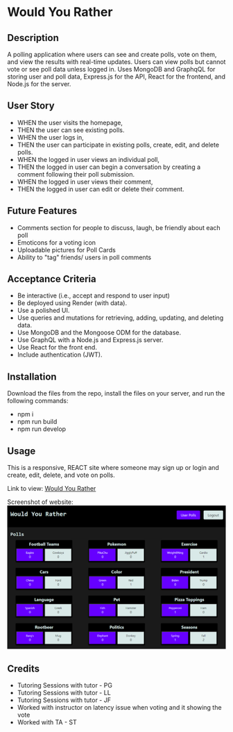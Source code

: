 # Would You Rather

## Description

A polling application where users can see and create polls, vote on them, and view the results with real-time 
updates.
Users can view polls but cannot vote or see poll data unless logged in.
Uses MongoDB and GraphqQL for storing user and poll data, Express.js for the API, React for the frontend, and 
Node.js for the server.

## User Story

* WHEN the user visits the homepage,
* THEN the user can see existing polls.
* WHEN the user logs in,
* THEN the user can participate in existing polls, create, edit, and delete polls.
* WHEN the logged in user views an individual poll,
* THEN the logged in user can begin a conversation by creating a comment following their poll submission.
* WHEN the logged in user views their comment,
* THEN the logged in user can edit or delete their comment.

## Future Features

* Comments section for people to discuss, laugh, be friendly about each poll
* Emoticons for a voting icon
* Uploadable pictures for Poll Cards
* Ability to "tag" friends/ users in poll comments

## Acceptance Criteria 

* Be interactive (i.e., accept and respond to user input)
* Be deployed using Render (with data).
* Use a polished UI.
* Use queries and mutations for retrieving, adding, updating, and deleting data.
* Use MongoDB and the Mongoose ODM for the database.
* Use GraphQL with a Node.js and Express.js server.
* Use React for the front end.
* Include authentication (JWT).

## Installation

Download the files from the repo, install the files on your server, and run the following commands:

* npm i
* npm run build
* npm run develop

## Usage

This is a responsive, REACT site where someone may sign up or login and create, edit, delete, and vote on polls.

Link to view: [Would You Rather](https://wyr-3b5b304bab70.herokuapp.com/)

Screenshot of website:
![Would You Rather](wyr.png "Would You Rather")

## Credits

* Tutoring Sessions with tutor - PG
* Tutoring Sessions with tutor - LL
* Tutoring Sessions with tutor - JF
* Worked with instructor on latency issue when voting and it showing the vote
* Worked with TA - ST